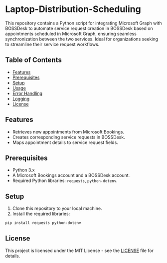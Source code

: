 # Laptop-Distribution-Scheduling
This repository contains a Python script for integrating Microsoft Graph with BOSSDesk to automate service request creation in BOSSDesk based on appointments scheduled in Microsoft Graph, ensuring seamless synchronization between the two services. Ideal for organizations seeking to streamline their service request workflows.

## Table of Contents

- [Features](#features)
- [Prerequisites](#prerequisites)
- [Setup](#setup)
- [Usage](#usage)
- [Error Handling](#error-handling)
- [Logging](#logging)
- [License](#license)

## Features

- Retrieves new appointments from Microsoft Bookings.
- Creates corresponding service requests in BOSSDesk.
- Maps appointment details to service request fields.

## Prerequisites

- Python 3.x
- A Microsoft Bookings account and a BOSSDesk account.
- Required Python libraries: `requests`, `python-dotenv`.

## Setup

1. Clone this repository to your local machine.
2. Install the required libraries:

```bash
pip install requests python-dotenv
```

## License
This project is licensed under the MIT License - see the [LICENSE](LICENSE) file for details.

